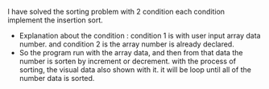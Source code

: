 
I have solved the sorting problem with 2 condition
each condition implement the insertion sort. 
- Explanation about the condition :
condition 1 is with user input array data number. and condition 2 is the array number is already declared.
- So the program run with the array data, and then from that data the number is sorten by increment or decrement. with the process of sorting, the visual data also shown with it. it will be loop until all of the number data is sorted.
